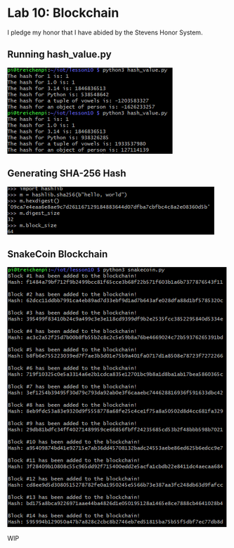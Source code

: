 # Lab 10: Blockchain

I pledge my honor that I have abided by the Stevens Honor System.

## Running hash_value.py

![hash_value.py](assets/hashvalue.png)

## Generating SHA-256 Hash

![SHA-256 Hash Value](assets/sha256.png)

## SnakeCoin Blockchain

![SnakeCoin Blockchain](assets/snakecoin.png)

WIP
